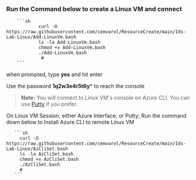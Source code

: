 ### Run the Command below to create a Linux VM and connect

        ```sh
                curl -O https://raw.githubusercontent.com/cemvarol/ResourceCreate/main/Ids-Lab-Linux/Add-LinuxVm.bash
                ls -la Add-LinuxVm.bash
                chmod +x Add-LinuxVm.bash
                ./Add-LinuxVm.bash
                 #
        ```
        
when prompted, type **yes** and hit enter        

Use the password **1q2w3e4r5t6y*** to reach the console 


> **Note:**  You will connect to Linux VM's console on Azure CLI. You can use [Putty](https://www.chiark.greenend.org.uk/~sgtatham/putty/latest.html) if you prefer. 


On Linux VM Session, either Azure Interface, or Putty;
Run the command down below to Install Azure CLI to remote Linux VM


       ```sh
         curl -O https://raw.githubusercontent.com/cemvarol/ResourceCreate/main/Ids-Lab-Linux/AzCliSet.bash
         ls -la AzCliSet.bash
         chmod +x AzCliSet.bash
         ./AzCliSet.bash
         #
       ```
